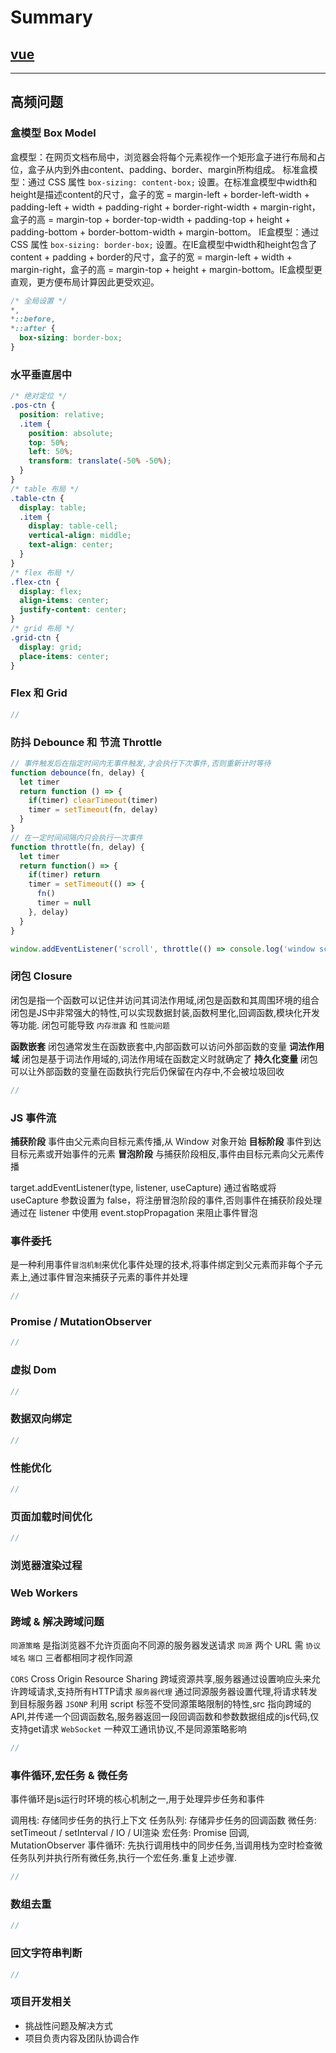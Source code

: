 # Summary

## [vue](./docs/vue.md)

---

## 高频问题

### 盒模型 Box Model

盒模型：在网页文档布局中，浏览器会将每个元素视作一个矩形盒子进行布局和占位，盒子从内到外由content、padding、border、margin所构组成。
标准盒模型：通过 CSS 属性 `box-sizing: content-box;` 设置。在标准盒模型中width和height是描述content的尺寸，盒子的宽 = margin-left + border-left-width + padding-left + width + padding-right + border-right-width + margin-right，盒子的高 = margin-top + border-top-width + padding-top + height + padding-bottom + border-bottom-width + margin-bottom。
IE盒模型：通过 CSS 属性 `box-sizing: border-box;` 设置。在IE盒模型中width和height包含了content + padding + border的尺寸，盒子的宽 = margin-left + width + margin-right，盒子的高 = margin-top + height + margin-bottom。IE盒模型更直观，更方便布局计算因此更受欢迎。

```css
/* 全局设置 */
*,
*::before,
*::after {
  box-sizing: border-box;
}
```

### 水平垂直居中

```scss
/* 绝对定位 */
.pos-ctn {
  position: relative;
  .item {
    position: absolute;
    top: 50%;
    left: 50%;
    transform: translate(-50% -50%);
  }
}
/* table 布局 */
.table-ctn {
  display: table;
  .item {
    display: table-cell;
    vertical-align: middle;
    text-align: center;
  }
}
/* flex 布局 */
.flex-ctn {
  display: flex;
  align-items: center;
  justify-content: center;
}
/* grid 布局 */
.grid-ctn {
  display: grid;
  place-items: center;
}
```

### Flex 和 Grid

```js
//
```


### 防抖 Debounce 和 节流 Throttle

```js
// 事件触发后在指定时间内无事件触发,才会执行下次事件,否则重新计时等待
function debounce(fn, delay) {
  let timer
  return function () => {
    if(timer) clearTimeout(timer)
    timer = setTimeout(fn, delay)
  }
}
// 在一定时间间隔内只会执行一次事件
function throttle(fn, delay) {
  let timer
  return function() => {
    if(timer) return
    timer = setTimeout(() => {
      fn()
      timer = null
    }, delay)
  }
}

window.addEventListener('scroll', throttle(() => console.log('window scrolling'), 200))
```

### 闭包 Closure

闭包是指一个函数可以记住并访问其词法作用域,闭包是函数和其周围环境的组合
闭包是JS中非常强大的特性,可以实现数据封装,函数柯里化,回调函数,模块化开发等功能.
闭包可能导致 `内存泄露` 和 `性能问题`

**函数嵌套** 闭包通常发生在函数嵌套中,内部函数可以访问外部函数的变量
**词法作用域** 闭包是基于词法作用域的,词法作用域在函数定义时就确定了
**持久化变量** 闭包可以让外部函数的变量在函数执行完后仍保留在内存中,不会被垃圾回收

```js
//
```

### JS 事件流

**捕获阶段** 事件由父元素向目标元素传播,从 Window 对象开始
**目标阶段** 事件到达目标元素或开始事件的元素
**冒泡阶段** 与捕获阶段相反,事件由目标元素向父元素传播

target.addEventListener(type, listener, useCapture)
通过省略或将 useCapture 参数设置为 false，将注册冒泡阶段的事件,否则事件在捕获阶段处理
通过在 listener 中使用 event.stopPropagation 来阻止事件冒泡


### 事件委托

是一种利用事件`冒泡机制`来优化事件处理的技术,将事件绑定到父元素而非每个子元素上,通过事件冒泡来捕获子元素的事件并处理

```js
//
```

### Promise / MutationObserver

```js
//
```

### 虚拟 Dom

```js
//
```

### 数据双向绑定

```js
//
```

### 性能优化

```js
//
```

### 页面加载时间优化

```js
//
```

### 浏览器渲染过程

### Web Workers

### 跨域 & 解决跨域问题

`同源策略` 是指浏览器不允许页面向不同源的服务器发送请求
`同源` 两个 URL 需 `协议` `域名` `端口` 三者都相同才视作同源

`CORS` Cross Origin Resource Sharing 跨域资源共享,服务器通过设置响应头来允许跨域请求,支持所有HTTP请求
`服务器代理` 通过同源服务器设置代理,将请求转发到目标服务器
`JSONP` 利用 script 标签不受同源策略限制的特性,src 指向跨域的 API,并传递一个回调函数名,服务器返回一段回调函数和参数数据组成的js代码,仅支持get请求
`WebSocket` 一种双工通讯协议,不是同源策略影响

```js
//
```

### 事件循环,宏任务 & 微任务

事件循环是js运行时环境的核心机制之一,用于处理异步任务和事件

调用栈: 存储同步任务的执行上下文
任务队列: 存储异步任务的回调函数
  微任务: setTimeout / setInterval / IO / UI渲染
  宏任务: Promise 回调, MutationObserver
事件循环: 先执行调用栈中的同步任务,当调用栈为空时检查微任务队列并执行所有微任务,执行一个宏任务.重复上述步骤.

```js
//
```

### 数组去重

```js
//
```

### 回文字符串判断

```js
//
```

### 项目开发相关

- 挑战性问题及解决方式
- 项目负责内容及团队协调合作
